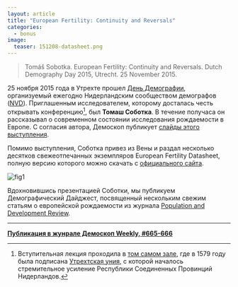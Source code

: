 ```yaml
---
layout: article
title: "European Fertility: Continuity and Reversals"
categories: 
  - bonus
image:
  teaser: 151208-datasheet.png
---
```


> Tomáš Sobotka. European Fertility: Continuity and Reversals. Dutch Demography Day 2015, Utrecht. 25 November 2015.

25 ноября 2015 года в Утрехте прошел [День Демографии](http://www.nvdemografie.nl/en/activities/dutch-demography-day/dutch-demography-day-2015), организуемый ежегодно Нидерландским сообществом демографов ([NVD](http://www.nvdemografie.nl/en)). Приглашенным исследователем, которому досталась честь открывать конференцию[^1], был **Томаш Соботка**. В течение получаса он рассказывал о современном состоянии исследования рождаемости в Европе. С согласия автора, Демоскоп публикует [слайды этого выступления](/dem-digest/misc/ddd-2015-sobotka.pdf).

Помимо выступления, Соботка привез из Вены и раздал несколько десятков свежеотпечанных экземпляров European Fertility Datasheet, полную версию которого можно скачать с [официального сайта](http://www.fertilitydatasheet.org/).

![fig1](/dem-digest/images/2015/665-fig-00.png)

Вдохновившись презентацией Соботки, мы публикуем Демографический Дайджест, посвященный нескольким свежим статьям о европейской рождаемости из журнала [Population and Development Review](http://onlinelibrary.wiley.com/journal/10.1111/(ISSN)1728-4457).

[^1]: Вступительная лекция проходила в [том самом зале](http://www.uu.nl/en/organisation/utrecht-university-hall/about-the-university-hall/history), где в 1579 году была подписана [Утрехтская уния](https://en.wikipedia.org/wiki/Union_of_Utrecht), с которой началось стремительное усиление Республики Соединенных Провинций Нидерландов.

***
**[Публикация в жунрале Демоскоп Weekly, #665-666](http://demoscope.ru/weekly/2015/0665/digest01.php)**